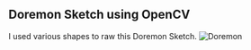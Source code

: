 ## Doremon Sketch using OpenCV
I used various shapes to raw this Doremon Sketch.
![Doremon](https://user-images.githubusercontent.com/54981696/129444014-48abb8ba-a48b-4923-9e65-f09943c6b7f6.gif)

